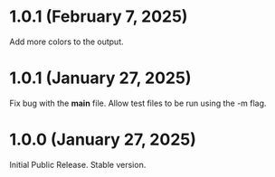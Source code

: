 # 1.0.1 (February 7, 2025)
Add more colors to the output.

# 1.0.1 (January 27, 2025)
Fix bug with the __main__ file. Allow test files to be run using the -m flag.

# 1.0.0 (January 27, 2025)

Initial Public Release. Stable version.